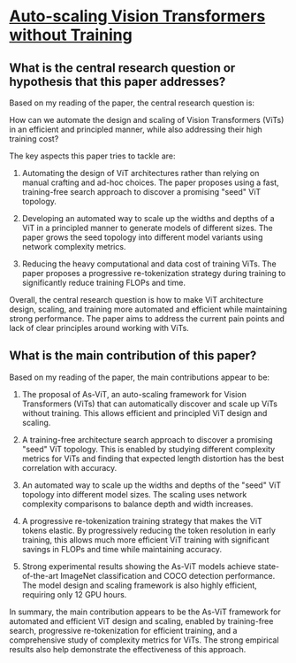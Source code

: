# [Auto-scaling Vision Transformers without Training](https://arxiv.org/abs/2202.11921v2)

## What is the central research question or hypothesis that this paper addresses?

 Based on my reading of the paper, the central research question is: 

How can we automate the design and scaling of Vision Transformers (ViTs) in an efficient and principled manner, while also addressing their high training cost?

The key aspects this paper tries to tackle are:

1) Automating the design of ViT architectures rather than relying on manual crafting and ad-hoc choices. The paper proposes using a fast, training-free search approach to discover a promising "seed" ViT topology. 

2) Developing an automated way to scale up the widths and depths of a ViT in a principled manner to generate models of different sizes. The paper grows the seed topology into different model variants using network complexity metrics.

3) Reducing the heavy computational and data cost of training ViTs. The paper proposes a progressive re-tokenization strategy during training to significantly reduce training FLOPs and time. 

Overall, the central research question is how to make ViT architecture design, scaling, and training more automated and efficient while maintaining strong performance. The paper aims to address the current pain points and lack of clear principles around working with ViTs.


## What is the main contribution of this paper?

 Based on my reading of the paper, the main contributions appear to be:

1. The proposal of As-ViT, an auto-scaling framework for Vision Transformers (ViTs) that can automatically discover and scale up ViTs without training. This allows efficient and principled ViT design and scaling.

2. A training-free architecture search approach to discover a promising "seed" ViT topology. This is enabled by studying different complexity metrics for ViTs and finding that expected length distortion has the best correlation with accuracy. 

3. An automated way to scale up the widths and depths of the "seed" ViT topology into different model sizes. The scaling uses network complexity comparisons to balance depth and width increases.

4. A progressive re-tokenization training strategy that makes the ViT tokens elastic. By progressively reducing the token resolution in early training, this allows much more efficient ViT training with significant savings in FLOPs and time while maintaining accuracy.

5. Strong experimental results showing the As-ViT models achieve state-of-the-art ImageNet classification and COCO detection performance. The model design and scaling framework is also highly efficient, requiring only 12 GPU hours.

In summary, the main contribution appears to be the As-ViT framework for automated and efficient ViT design and scaling, enabled by training-free search, progressive re-tokenization for efficient training, and a comprehensive study of complexity metrics for ViTs. The strong empirical results also help demonstrate the effectiveness of this approach.
